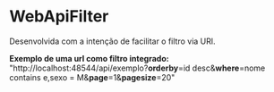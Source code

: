 # WebApiFilter

Desenvolvida com a intenção de facilitar o filtro via URl.

**Exemplo de uma url como filtro integrado:**
"http://localhost:48544/api/exemplo?**orderby**=id desc&**where**=nome contains e,sexo = M&**page**=1&**pagesize**=20"
